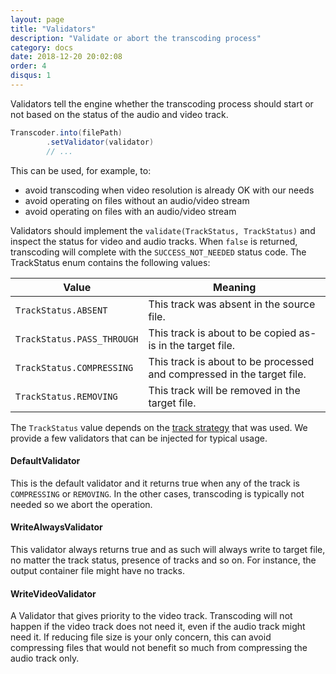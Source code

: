 ```yaml
---
layout: page
title: "Validators"
description: "Validate or abort the transcoding process"
category: docs
date: 2018-12-20 20:02:08
order: 4
disqus: 1
---
```


Validators tell the engine whether the transcoding process should start or not based on the status
of the audio and video track.

```java
Transcoder.into(filePath)
        .setValidator(validator)
        // ...
```

This can be used, for example, to:

- avoid transcoding when video resolution is already OK with our needs
- avoid operating on files without an audio/video stream
- avoid operating on files with an audio/video stream

Validators should implement the `validate(TrackStatus, TrackStatus)` and inspect the status for video
and audio tracks. When `false` is returned, transcoding will complete with the `SUCCESS_NOT_NEEDED` status code.
The TrackStatus enum contains the following values:

|Value|Meaning|
|-----|-------|
|`TrackStatus.ABSENT`|This track was absent in the source file.|
|`TrackStatus.PASS_THROUGH`|This track is about to be copied as-is in the target file.|
|`TrackStatus.COMPRESSING`|This track is about to be processed and compressed in the target file.|
|`TrackStatus.REMOVING`|This track will be removed in the target file.|

The `TrackStatus` value depends on the [track strategy](track-strategies) that was used.
We provide a few validators that can be injected for typical usage.

#### DefaultValidator

This is the default validator and it returns true when any of the track is `COMPRESSING` or `REMOVING`.
In the other cases, transcoding is typically not needed so we abort the operation.

#### WriteAlwaysValidator

This validator always returns true and as such will always write to target file, no matter the track status,
presence of tracks and so on. For instance, the output container file might have no tracks.

#### WriteVideoValidator

A Validator that gives priority to the video track. Transcoding will not happen if the video track does not need it,
even if the audio track might need it. If reducing file size is your only concern, this can avoid compressing
files that would not benefit so much from compressing the audio track only.

